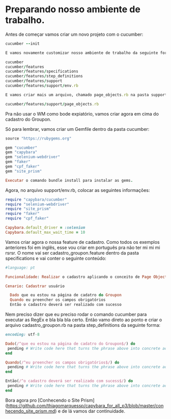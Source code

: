 # Preparando nosso ambiente de trabalho.

Antes de começar vamos criar um novo projeto com o cucumber:

```ruby
cucumber --init

E vamos novamente customizar nosso ambiente de trabalho da seguinte forma:

cucumber
cucumber/features
cucumber/features/specifications
cucumber/features/step_definitions
cucumber/features/support
cucumber/features/support/env.rb

E vamos criar mais um arquivo, chamado page_objects.rb na pasta support e vai ficar assim:

cucumber/features/support/page_objects.rb
```
Pra não usar o WM como bode expiatório, vamos criar agora em cima do cadastro do Groupon.

Só para lembrar, vamos criar um Gemfile dentro da pasta cucumber:

```ruby
source "https://rubygems.org"

gem "cucumber"
gem "capybara"
gem "selenium-webdriver"
gem "faker"
gem "cpf_faker"
gem "site_prism"

Executar o comando bundle install para instalar as gems.
```

Agora, no arquivo support/env.rb, colocar as seguintes informações:
```ruby
require "capybara/cucumber"
require "selenium-webdriver"
require "site_prism"
require "faker"
require "cpf_faker"

Capybara.default_driver = :selenium
Capybara.default_max_wait_time = 10
```

Vamos criar agora o nossa feature de cadastro. Como todos os exemplos anteriores foi em inglês, esse vou criar em português pra não ter mi mi mi rsrsr. O nome vai ser cadastro_groupon.feature dentro da pasta specifications e vai conter o seguinte conteúdo:

```ruby
#language: pt

Funcionalidade: Realizar o cadastro aplicando o conceito de Page Objects

Cenario: Cadastrar usuário

  Dado que eu estou na página de cadatro do Groupon
  Quando eu preencher os campos obrigatórios
  Então o cadastro deverá ser realizado com sucesso  
```

Nem preciso dizer que eu preciso rodar o comando cucumber para executar as RegEx e bla bla bla certo. Então vamo direto ao ponto e criar o arquivo cadastro_groupon.rb na pasta step_definitions da seguinte forma:

```ruby
encoding: utf-8

Dado(/^que eu estou na página de cadatro do Groupon$/) do
 pending # Write code here that turns the phrase above into concrete actions
end

Quando(/^eu preencher os campos obrigatórios$/) do
 pending # Write code here that turns the phrase above into concrete actions
end

Então(/^o cadastro deverá ser realizado com sucess$/) do
 pending # Write code here that turns the phrase above into concrete actions
end
```

Bora agora pro [Conhecendo o Site Prism] (https://github.com/thiagomarquessp/capybara_for_all_p3/blob/master/conhecendo_site_prism.md) e de lá vamos dar continuidade. 
